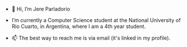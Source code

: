 - 👋 Hi, I’m Jere Parladorio

- I’m currently a Computer Science student at the National University of Rio Cuarto, in Argentina,
  where I am a 4th year student.
  
- 📫 The best way to reach me is via email (it's linked in my profile).

<!---
jereparla/jereparla is a ✨ special ✨ repository because its `README.md` (this file) appears on your GitHub profile.
You can click the Preview link to take a look at your changes.
--->
